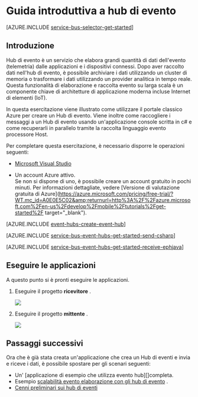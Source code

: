 <properties
    pageTitle="Guida introduttiva a hub di evento in c# | Microsoft Azure"
    description="Seguire questa esercitazione per iniziare a usare Azure evento hub; invio di eventi in c# e averli ricevuti in Java utilizzando il EventProcessorHost."
    services="event-hubs"
    documentationCenter=""
    authors="jtaubensee"
    manager="timlt"
    editor=""/>

<tags
    ms.service="event-hubs"
    ms.workload="na"
    ms.tgt_pltfrm="na"
    ms.devlang="na"
    ms.topic="hero-article"
    ms.date="09/27/2016"
    ms.author="jotaub;sethm"/>

# <a name="get-started-with-event-hubs"></a>Guida introduttiva a hub di evento

[AZURE.INCLUDE [service-bus-selector-get-started](../../includes/service-bus-selector-get-started.md)]

## <a name="introduction"></a>Introduzione

Hub di evento è un servizio che elabora grandi quantità di dati dell'evento (telemetria) dalle applicazioni e i dispositivi connessi. Dopo aver raccolto dati nell'hub di evento, è possibile archiviare i dati utilizzando un cluster di memoria o trasformare i dati utilizzando un provider analitica in tempo reale. Questa funzionalità di elaborazione e raccolta evento su larga scala è un componente chiave di architetture di applicazione moderna incluse Internet di elementi (IoT).

In questa esercitazione viene illustrato come utilizzare il portale classico Azure per creare un Hub di evento. Viene inoltre come raccogliere i messaggi a un Hub di evento usando un'applicazione console scritta in c# e come recuperarli in parallelo tramite la raccolta linguaggio evento processore Host.

Per completare questa esercitazione, è necessario disporre le operazioni seguenti:

+ [Microsoft Visual Studio](http://visualstudio.com)

+ Un account Azure attivo. <br/>Se non si dispone di uno, è possibile creare un account gratuito in pochi minuti. Per informazioni dettagliate, vedere [Versione di valutazione gratuita di Azure](https://azure.microsoft.com/pricing/free-trial/?WT.mc_id=A0E0E5C02&amp;returnurl=http%3A%2F%2Fazure.microsoft.com%2Fen-us%2Fdevelop%2Fmobile%2Ftutorials%2Fget-started%2F target="_blank").

[AZURE.INCLUDE [event-hubs-create-event-hub](../../includes/event-hubs-create-event-hub.md)]

[AZURE.INCLUDE [service-bus-event-hubs-get-started-send-csharp](../../includes/service-bus-event-hubs-get-started-send-csharp.md)]

[AZURE.INCLUDE [service-bus-event-hubs-get-started-receive-ephjava](../../includes/service-bus-event-hubs-get-started-receive-ephjava.md)]

## <a name="run-the-applications"></a>Eseguire le applicazioni

A questo punto si è pronti eseguire le applicazioni.

1.  Eseguire il progetto **ricevitore** .

    ![][21]

2.  Eseguire il progetto **mittente** .

    ![][22]

## <a name="next-steps"></a>Passaggi successivi

Ora che è già stata creata un'applicazione che crea un Hub di eventi e invia e riceve i dati, è possibile spostare per gli scenari seguenti:

- Un' [applicazione di esempio che utilizza evento hub][]completa.
- Esempio [scalabilità evento elaborazione con gli hub di evento][] .
- [Cenni preliminari sui hub di eventi][]

<!-- Images. -->
[21]: ./media/event-hubs-csharp-ephjava-getstarted/ephjava.png
[22]: ./media/event-hubs-csharp-ephjava-getstarted/cs-send.png

<!-- Links -->
[Azure classic portal]: https://manage.windowsazure.com/
[Cenni preliminari sui hub di eventi]: event-hubs-overview.md
[applicazione di esempio che utilizza hub di evento]: https://code.msdn.microsoft.com/Service-Bus-Event-Hub-286fd097
[Scalabilità evento elaborazione con gli hub di evento]: https://code.msdn.microsoft.com/Service-Bus-Event-Hub-45f43fc3
